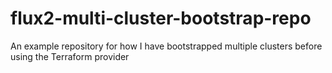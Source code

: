 # flux2-multi-cluster-bootstrap-repo
An example repository for how I have bootstrapped multiple clusters before using the Terraform provider
